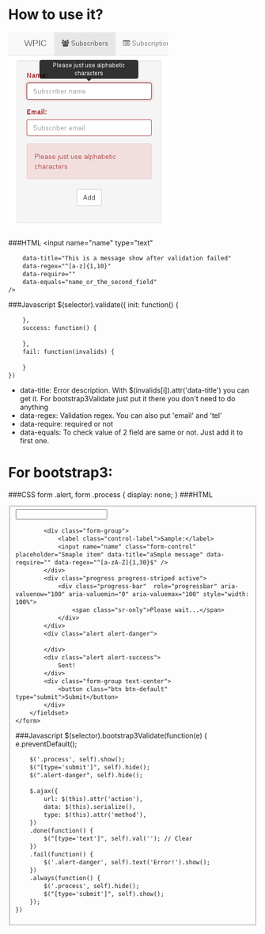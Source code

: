 # How to use it?

![Screenshot](screenshot.png "bootstrap.validator.js")

###HTML
	<input
		name="name"
		type="text"

		data-title="This is a message show after validation failed"
		data-regex="^[a-z]{1,10}"
		data-require=""
		data-equals="name_or_the_second_field"
	/>

###Javascript
	$(selector).validate({
		init: function() {

		},
		success: function() {

		},
		fail: function(invalids) {

		}
	})

* data-title: Error description. With $(invalids[i]).attr('data-title') you can get it. For bootstrap3Validate just put it there you don't need to do anything
* data-regex: Validation regex. You can also put 'email' and 'tel'
* data-require: required or not
* data-equals: To check value of 2 field are same or not. Just add it to first one.

# For bootstrap3:
###CSS
	form .alert,
	form .process
	{
		display: none;
	}
###HTML
	<form id="add_subscriber" method="POST" action="/api?api=management&amp;add=subscriber">
		<fieldset>
			<!-- if edit == true, server make you able to override subscriber -->
			<input type="text" name="edit" />

			<div class="form-group">
				<label class="control-label">Sample:</label>
				<input name="name" class="form-control" placeholder="Smaple item" data-title="aSmple message" data-require="" data-regex="^[a-zA-Z]{1,30}$" />
			</div>
			<div class="progress progress-striped active">
				<div class="progress-bar"  role="progressbar" aria-valuenow="100" aria-valuemin="0" aria-valuemax="100" style="width: 100%">
					<span class="sr-only">Please wait...</span>
				</div>
			</div>
			<div class="alert alert-danger">

			</div>
			<div class="alert alert-success">
				Sent!
			</div>
			<div class="form-group text-center">
				<button class="btn btn-default" type="submit">Submit</button>
			</div>
		</fieldset>
	</form>
###Javascript
	$(selector).bootstrap3Validate(function(e) {
		e.preventDefault();

		$('.process', self).show();
		$("[type='submit']", self).hide();
		$(".alert-danger", self).hide();

		$.ajax({
			url: $(this).attr('action'),
			data: $(this).serialize(),
			type: $(this).attr('method'),
		})
		.done(function() {
			$("[type='text']", self).val(''); // Clear
		})
		.fail(function() {
			$('.alert-danger', self).text('Error!').show();
		})
		.always(function() {
			$('.process', self).hide();
			$("[type='submit']", self).show();
		});
	})